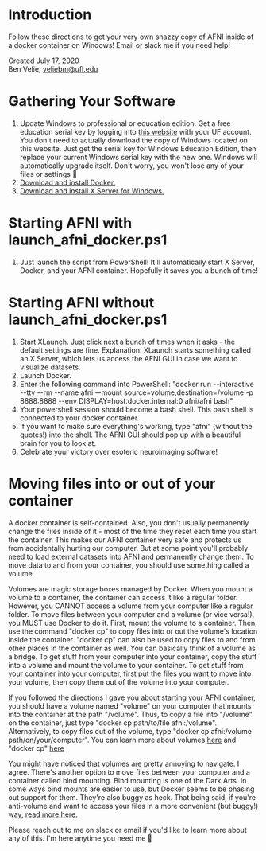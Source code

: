 # Introduction
Follow these directions to get your very own snazzy copy of AFNI inside of a docker container on Windows! Email or slack me if you need help!

Created July 17, 2020  
Ben Velie, veliebm@ufl.edu

# Gathering Your Software
1) Update Windows to professional or education edition. Get a free education serial key by logging into [this website](https://azureforeducation.microsoft.com/devtools) with your UF account. You don't need to actually download the copy of Windows located on this website. Just get the serial key for Windows Education Edition, then replace your current Windows serial key with the new one. Windows will automatically upgrade itself. Don't worry, you won't lose any of your files or settings 🙂
2) [Download and install Docker.](https://docs.docker.com/docker-for-windows/install/)
3) [Download and install X Server for Windows.](https://sourceforge.net/projects/vcxsrv/files/latest/download)

# Starting AFNI with launch_afni_docker.ps1
1) Just launch the script from PowerShell! It'll automatically start X Server, Docker, and your AFNI container. Hopefully it saves you a bunch of time!

# Starting AFNI without launch_afni_docker.ps1
1) Start XLaunch. Just click next a bunch of times when it asks - the default settings are fine. Explanation: XLaunch starts something called an X Server, which lets us access the AFNI GUI in case we want to visualize datasets.
2) Launch Docker.
3) Enter the following command into PowerShell: "docker run --interactive --tty --rm --name afni --mount source=volume,destination=/volume -p 8888:8888 --env DISPLAY=host.docker.internal:0 afni/afni bash"
3) Your powershell session should become a bash shell. This bash shell is connected to your docker container.
4) If you want to make sure everything's working, type "afni" (without the quotes!) into the shell. The AFNI GUI should pop up with a beautiful brain for you to look at.
5) Celebrate your victory over esoteric neuroimaging software!

# Moving files into or out of your container
A docker container is self-contained. Also, you don't usually permanently change the files inside of it - most of the time they reset each time you start the container. This makes our AFNI container very safe and protects us from accidentally hurting our computer. But at some point you'll probably need to load external datasets into AFNI and permanently change them. To move data to and from your container, you should use something called a volume.

Volumes are magic storage boxes managed by Docker. When you mount a volume to a container, the container can access it like a regular folder. However, you CANNOT access a volume from your computer like a regular folder. To move files between your computer and a volume (or vice versa!), you MUST use Docker to do it. First, mount the volume to a container. Then, use the command "docker cp" to copy files into or out the volume's location inside the container. "docker cp" can also be used to copy files to and from other places in the container as well. You can basically think of a volume as a bridge. To get stuff from your computer into your container, copy the stuff into a volume and mount the volume to your container. To get stuff from your container into your computer, first put the files you want to move into your volume, then copy them out of the volume into your computer.

If you followed the directions I gave you about starting your AFNI container, you should have a volume named "volume" on your computer that mounts into the container at the path "/volume". Thus, to copy a file into "/volume" on the container, just type "docker cp path/to/file afni:/volume". Alternatively, to copy files out of the volume, type "docker cp afni:/volume path/on/your/computer". You can learn more about volumes [here](https://docs.docker.com/storage/volumes/) and "docker cp" [here](https://docs.docker.com/engine/reference/commandline/cp/)

You might have noticed that volumes are pretty annoying to navigate. I agree. There's another option to move files between your computer and a container called bind mounting. Bind mounting is one of the Dark Arts. In some ways bind mounts are easier to use, but Docker seems to be phasing out support for them. They're also buggy as heck. That being said, if you're anti-volume and want to access your files in a more convenient (but buggy!) way, [read more here.](https://docs.docker.com/storage/bind-mounts/)

Please reach out to me on slack or email if you'd like to learn more about any of this. I'm here anytime you need me 🙂